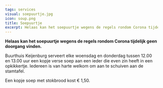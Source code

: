```yaml
---
tags: services
visual: soepuurtje.jpg
icon: soup.png
title: Soepuurtje
excerpt: Helaas kan het soepuurtje wegens de regels rondom Corona tijdelijk geen doorgang vinden.
---
```


**Helaas kan het soepuurtje wegens de regels rondom Corona tijdelijk geen doorgang vinden.**

Buurthuis Keijenburg serveert elke woensdag en donderdag tussen 12.00 en 13.00 uur een kopje verse soep aan een ieder die even zin heeft in een opkikkertje.
Iedereen is van harte welkom om aan te schuiven aan de stamtafel.

Een kopje soep met stokbrood kost € 1,50.
